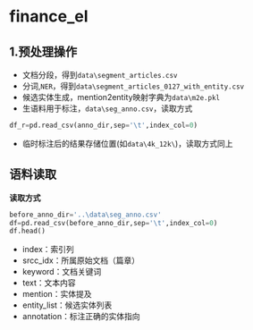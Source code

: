 # finance_el

## 1.预处理操作

- 文档分段，得到`data\segment_articles.csv`
- 分词,`NER`，得到`data\segment_articles_0127_with_entity.csv`
- 候选实体生成，mention2entity映射字典为`data\m2e.pkl`
- 生语料用于标注，`data\seg_anno.csv`，读取方式

```python
df_r=pd.read_csv(anno_dir,sep='\t',index_col=0)
```

- 临时标注后的结果存储位置(如`data\4k_12k\`)，读取方式同上

## 语料读取

**读取方式**

```python
before_anno_dir='..\data\seg_anno.csv'
df=pd.read_csv(before_anno_dir,sep='\t',index_col=0)
df.head()
```

- index：索引列
- srcc_idx：所属原始文档（篇章）
- keyword：文档关键词
- text：文本内容
- mention：实体提及
- entity_list：候选实体列表
- annotation：标注正确的实体指向
